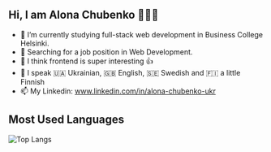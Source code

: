 ## Hi, I am Alona Chubenko 👩🏻‍💻

<!--
**AlonaCh/AlonaCh** is a ✨ _special_ ✨ repository because its `README.md` (this file) appears on your GitHub profile.

Here are some ideas to get you started:
-->

- 🔭 I’m currently studying full-stack web development in Business College Helsinki.
- 👀 Searching for a job position in Web Development.
- 👯 I think frontend is super interesting 👍
- 💬 I speak 🇺🇦 Ukrainian, 🇬🇧 English, 🇸🇪 Swedish and 🇫🇮 a little Finnish
- 📫 My Linkedin: www.linkedin.com/in/alona-chubenko-ukr

## Most Used Languages

![Top Langs](https://github-readme-stats.vercel.app/api/top-langs/?username=AlonaCh&size_weight=0.5&count_weight=0.5&theme=dracula&title_color=ff5733&text_color=ffffff&bg_color=333333&border_radius=10&layout=donut)

